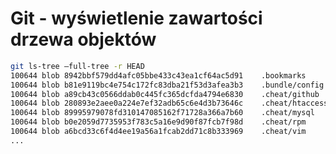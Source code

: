 Git - wyświetlenie zawartości drzewa objektów
=============================================

``` bash
git ls-tree —full-tree -r HEAD
100644 blob 8942bbf579dd4afc05bbe433c43ea1cf64ac5d91    .bookmarks
100644 blob b81e9119bc4e754c172fc83dba21f53d3afea3b3    .bundle/config
100644 blob a89cb43c0566ddab0c445fc365dcfda4794e6830    .cheat/github
100644 blob 280893e2aee0a224e7ef32adb65c6e4d3b73646c    .cheat/htaccess
100644 blob 89995979078fd310147085162f71728a366a7b60    .cheat/mysql
100644 blob b0e2059d7735953f783c5a16e9d90f87fcb7f98d    .cheat/rpm
100644 blob a6bcd33c6f4d4ee19a56a1fcab2dd71c8b333969    .cheat/vim
...
```